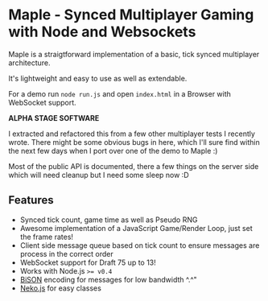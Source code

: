 Maple - Synced Multiplayer Gaming with Node and Websockets
==========================================================

Maple is a straigtforward implementation of a basic, tick synced multiplayer architecture.

It's lightweight and easy to use as well as extendable.

For a demo run `node run.js` and open `index.html` in a Browser with WebSocket support.

**ALPHA STAGE SOFTWARE**

I extracted and refactored this from a few other multiplayer tests I recently wrote.
There might be some obvious bugs in here, which I'll sure find within the next few days when I port over one of the demo to Maple :)

Most of the public API is documented, there a few things on the server side which will need cleanup but I need some sleep now :D


## Features

- Synced tick count, game time as well as Pseudo RNG
- Awesome implementation of a JavaScript Game/Render Loop, just set the frame rates!
- Client side message queue based on tick count to ensure messages are process in the correct order
- WebSocket support for Draft 75 up to 13!
- Works with Node.js `>= v0.4`
- [BiSON](https://github.com/BonsaiDen/BiSON.js) encoding for messages for low bandwidth ^.^"
- [Neko.js](https://github.com/BonsaiDen/neko.js) for easy classes

